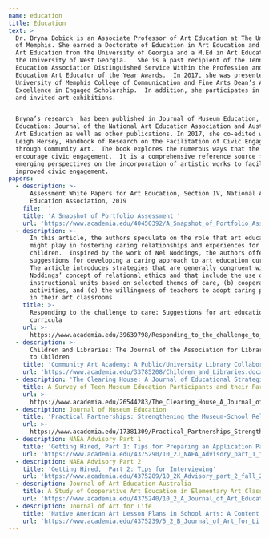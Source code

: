 ```yaml
---
name: education
title: Education
text: >
  Dr. Bryna Bobick is an Associate Professor of Art Education at The University
  of Memphis. She earned a Doctorate of Education in Art Education and a BFA in
  Art Education from the University of Georgia and a M.Ed in Art Education from
  the University of West Georgia.   She is a past recipient of the Tennessee Art
  Education Association Distinguished Service Within the Profession and Higher
  Education Art Educator of the Year Awards.  In 2017, she was presented the
  University of Memphis College of Communication and Fine Arts Dean’s Award for
  Excellence in Engaged Scholarship.  In addition, she participates in juried
  and invited art exhibitions.  


  Bryna’s research  has been published in Journal of Museum Education, Art
  Education: Journal of the National Art Education Association and Australian
  Art Education as well as other publications. In 2017, she co-edited with Dr.
  Leigh Hersey, Handbook of Research on the Facilitation of Civic Engagement
  through Community Art.  The book explores the numerous ways that the arts can
  encourage civic engagement.  It is a comprehensive reference source for
  emerging perspectives on the incorporation of artistic works to facilitate
  improved civic engagement.
papers:
  - description: >-
      Assessment White Papers for Art Education, Section IV, National Art
      Education Association, 2019
    file: ''
    title: 'A Snapshot of Portfolio Assessment '
    url: 'https://www.academia.edu/40450392/A_Snapshot_of_Portfolio_Assessment'
  - description: >-
      In this article, the authors speculate on the role that art education
      might play in fostering caring relationships and experiences for
      children.  Inspired by the work of Nel Noddings, the authors offer
      suggestions for developing a caring approach to art education curricula.
      The article introduces strategies that are generally congruent with
      Noddings’ concept of relational ethics and that include the use of (a)
      instructional units based on selected themes of care, (b) cooperative art
      activities, and (c) the willingness of teachers to adopt caring personas
      in their art classrooms.
    title: >-
      Responding to the challenge to care: Suggestions for art education
      curricula
    url: >-
      https://www.academia.edu/39639798/Responding_to_the_challenge_to_care_Suggestions_for_art_education_curricula
  - description: >-
      Children and Libraries: The Journal of the Association for Library Service
      to Children
    title: 'Community Art Academy: A Public/University Library Collaboration'
    url: 'https://www.academia.edu/33785208/Children_and_Libraries.docx'
  - description: 'The Clearing House: A Journal of Educational Strategies, Issues and Ideas '
    title: A Survey of Teen Museum Education Participants and their Parents
    url: >-
      https://www.academia.edu/26544283/The_Clearing_House_A_Journal_of_Educational_Strategies_Issues_and_Ideas_A_Survey_of_Teen_Museum_Education_Participants_and_their_Parents
  - description: Journal of Museum Education
    title: 'Practical Partnerships: Strengthening the Museum-School Relationship'
    url: >-
      https://www.academia.edu/17381309/Practical_Partnerships_Strengthening_the_Museum-School_Relationship
  - description: NAEA Advisory Part 1
    title: 'Getting Hired, Part 1: Tips for Preparing an Application Packet'
    url: 'https://www.academia.edu/4375290/10_2J_NAEA_Advisory_part_1_fall_2012'
  - description: NAEA Advisory Part 2
    title: 'Getting Hired,  Part 2: Tips for Interviewing'
    url: 'https://www.academia.edu/4375289/10_2K_Advisory_part_2_fall_2012'
  - description: Journal of Art Education Australia
    title: A Study of Cooperative Art Education in Elementary Art Classrooms
    url: 'https://www.academia.edu/4375240/10_2_A_Journal_of_Art_Education_Australia'
  - description: Journal of Art for Life
    title: 'Native American Art Lesson Plans in School Arts: A Content Analysis '
    url: 'https://www.academia.edu/4375239/5_2_B_Journal_of_Art_for_Life'
---
```


